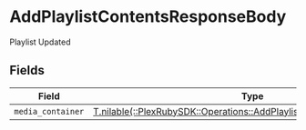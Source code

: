 # AddPlaylistContentsResponseBody

Playlist Updated


## Fields

| Field                                                                                                                                   | Type                                                                                                                                    | Required                                                                                                                                | Description                                                                                                                             |
| --------------------------------------------------------------------------------------------------------------------------------------- | --------------------------------------------------------------------------------------------------------------------------------------- | --------------------------------------------------------------------------------------------------------------------------------------- | --------------------------------------------------------------------------------------------------------------------------------------- |
| `media_container`                                                                                                                       | [T.nilable(::PlexRubySDK::Operations::AddPlaylistContentsMediaContainer)](../../models/operations/addplaylistcontentsmediacontainer.md) | :heavy_minus_sign:                                                                                                                      | N/A                                                                                                                                     |